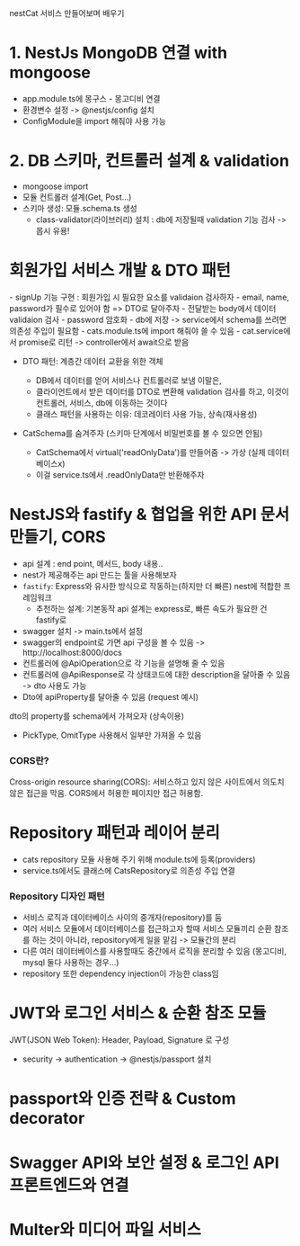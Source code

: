 nestCat 서비스 만들어보며 배우기

# 1. NestJs MongoDB 연결 with mongoose

- app.module.ts에 몽구스 - 몽고디비 연결
- 환경변수 설정 ->  @nestjs/config 설치
- ConfigModule을 import 해줘야 사용 가능 

# 2. DB 스키마, 컨트롤러 설계 & validation

- mongoose import
- 모듈 컨트롤러 설계(Get, Post...)
- 스키마 생성: 모듈.schema.ts 생성
    - class-validator(라이브러리) 설치 : db에 저장될때 validation 기능 검사 -> 몹시 유용!

# 회원가입 서비스 개발 & DTO 패턴

<controller>
- signUp 기능 구현 : 회원가입 시 필요한 요소를 validaion 검사하자
- email, name, password가 필수로 있어야 함 => DTO로 달아주자

<service>
- 전달받는 body에서 데이터 validaion 검사
- password 암호화
- db에 저장 -> service에서 schema를 쓰려면 의존성 주입이 필요함
- cats.module.ts에 import 해줘야 쓸 수 있음 
- cat.service에서 promise로 리턴 -> controller에서 await으로 받음

- DTO 패턴: 계층간 데이터 교환을 위한 객체
    - DB에서 데이터를 얻어 서비스나 컨트롤러로 보냄 이말은,
    - 클라이언트에서 받은 데이터를 DTO로 변환해 validation 검사를 하고, 이것이 컨트롤러, 서비스, db에 이동하는 것이다
    - 클래스 패턴을 사용하는 이유: 데코레이터 사용 가능, 상속(재사용성)

- CatSchema를 숨겨주자 (스키마 단계에서 비밀번호를 볼 수 있으면 안됨)
    - CatSchema에서 virtual('readOnlyData')를 만들어줌 -> 가상 (실제 데이터베이스x)
    - 이걸 service.ts에서 .readOnlyData만 반환해주자

# NestJS와 fastify & 협업을 위한 API 문서 만들기, CORS

- api 설계 : end point, 메서드, body 내용..
- nest가 제공해주는 api 만드는 툴을 사용해보자
- `fastify`: Express와 유사한 방식으로 작동하는(하지만 더 빠른) nest에 적합한 프레임워크 
    - 추천하는 설계: 기본동작 api 설계는 express로, 빠른 속도가 필요한 건 fastify로
- swagger 설치 -> main.ts에서 설정
- swagger의 endpoint로 가면 api 구성을 볼 수 있음 -> http://localhost:8000/docs
- 컨트롤러에 @ApiOperation으로 각 기능을 설명해 줄 수 있음
- 컨트롤러에 @ApiResponse로 각 상태코드에 대한 description을 달아줄 수 있음 -> dto 사용도 가능
- Dto에 apiProperty를 달아줄 수 있음 (request 예시)

dto의 property를 schema에서 가져오자 (상속이용)
- PickType, OmitType 사용해서 일부만 가져올 수 있음

### CORS란?
Cross-origin resource sharing(CORS): 서비스하고 있지 않은 사이트에서 의도치 않은 접근을 막음. CORS에서 허용한 페이지만 접근 허용함.

# Repository 패턴과 레이어 분리

- cats repository 모듈 사용해 주기 위해 module.ts에 등록(providers)
- service.ts에서도 클래스에 CatsRepository로 의존성 주입 연결
### Repository 디자인 패턴

- 서비스 로직과 데이터베이스 사이의 중개자(repository)를 둠
- 여러 서비스 모듈에서 데이터베이스를 접근하고자 할때 서비스 모듈끼리 순환 참조를 하는 것이 아니라, repository에게 일을 맡김 -> 모듈간의 분리
- 다른 여러 데이터베이스를 사용할때도 중간에서 로직을 분리할 수 있음 (몽고디비, mysql 둘다 사용하는 경우...)
- repository 또한 dependency injection이 가능한 class임


# JWT와 로그인 서비스 & 순환 참조 모듈

JWT(JSON Web Token): Header, Payload, Signature 로 구성
- security -> authentication -> @nestjs/passport 설치

# passport와 인증 전략 & Custom decorator

# Swagger API와 보안 설정 & 로그인 API 프론트엔드와 연결

# Multer와 미디어 파일 서비스